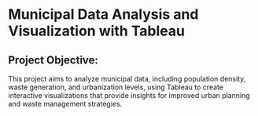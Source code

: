 # Municipal Data Analysis and Visualization with Tableau
## Project Objective:
This project aims to analyze municipal data, including population density, waste generation, and urbanization levels, using Tableau to create interactive visualizations that provide insights for improved urban planning and waste management strategies.

